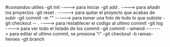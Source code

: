 #comandos utilies
-git init    ----> para iniciar
-git add .    ----> para añadir los proyectos
-git reset .    -----> para quitar el proyecto que acabas de subir
-git commit -m ""   -----> para tomar una foto de todo lo que subiste
-git checkout -- . ----> para restablecer el codigo al ultimo commit
-git log     ----> para ver todo el listado de los commit
-git commit --amend  -------> para editar el ultimo commit, se presiona "i"
-git checkout -b ramas-heroes
-git branch

